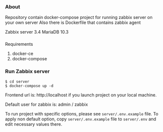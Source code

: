 ### About
Repository contain docker-compose project for running zabbix server on your own server
Also there is Dockerfile that contains zabbix agent

Zabbix server 3.4
MariaDB 10.3

###
Requirements

1. docker-ce
1. docker-compose

### Run Zabbix server

```shell
$ cd server
$ docker-compose up -d
```

Frontend url is: http://localhost if you launch project on your local machine.

Default user for zabbix is: admin / zabbix

To run project with specific options, please see `server/.env.example` file.
To apply non default option, copy `server/.env.example` file to `server/.env` and
edit necessary values there.
